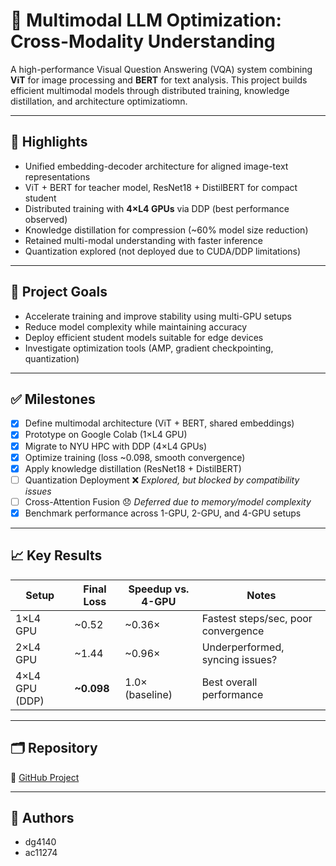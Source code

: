 # 🧠 Multimodal LLM Optimization: Cross-Modality Understanding

A high-performance Visual Question Answering (VQA) system combining **ViT** for image processing and **BERT** for text analysis. This project builds efficient multimodal models through distributed training, knowledge distillation, and architecture optimizatiomn.

---

## 🚀 Highlights

- Unified embedding-decoder architecture for aligned image-text representations
- ViT + BERT for teacher model, ResNet18 + DistilBERT for compact student
- Distributed training with **4×L4 GPUs** via DDP (best performance observed)
- Knowledge distillation for compression (~60% model size reduction)
- Retained multi-modal understanding with faster inference
- Quantization explored (not deployed due to CUDA/DDP limitations)

---

## 🎯 Project Goals

- Accelerate training and improve stability using multi-GPU setups
- Reduce model complexity while maintaining accuracy
- Deploy efficient student models suitable for edge devices
- Investigate optimization tools (AMP, gradient checkpointing, quantization)

---

## ✅ Milestones

- [x] Define multimodal architecture (ViT + BERT, shared embeddings)
- [x] Prototype on Google Colab (1×L4 GPU)
- [x] Migrate to NYU HPC with DDP (4×L4 GPUs)
- [x] Optimize training (loss ~0.098, smooth convergence)
- [x] Apply knowledge distillation (ResNet18 + DistilBERT)
- [ ] Quantization Deployment ❌ *Explored, but blocked by compatibility issues*
- [ ] Cross-Attention Fusion 😞 *Deferred due to memory/model complexity*
- [x] Benchmark performance across 1-GPU, 2-GPU, and 4-GPU setups

---

## 📈 Key Results

| Setup         | Final Loss | Speedup vs. 4-GPU | Notes                      |
|---------------|------------|-------------------|----------------------------|
| 1×L4 GPU       | ~0.52      | ~0.36×            | Fastest steps/sec, poor convergence |
| 2×L4 GPU       | ~1.44      | ~0.96×            | Underperformed, syncing issues? |
| 4×L4 GPU (DDP) | **~0.098** | 1.0× (baseline)   | Best overall performance   |

---

## 🗂️ Repository

🔗 [GitHub Project](https://github.com/dghauri0/highperf_ml)

---

## 🙌 Authors

- dg4140 
- ac11274
